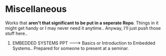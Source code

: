 # Miscellaneous
 Works that **aren't that significant to be put in a seperate Repo**.  Things in it might get handy or I may never need it anytime.. Anyway, I'll just push those stuff here.. 

1. EMBEDDED SYSTEMS PPT ---> Basics or Introduction to Embedded Systems.. Prepared for someone to present at a seminar. 
